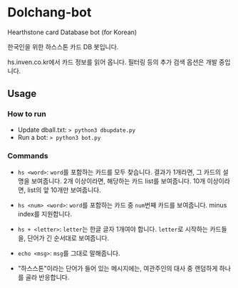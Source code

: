 # Dolchang-bot
Hearthstone card Database bot (for Korean)

한국인을 위한 하스스톤 카드 DB 봇입니다.

hs.inven.co.kr에서 카드 정보를 읽어 옵니다. 필터링 등의 추가 검색 옵션은 개발 중입니다.

## Usage
### How to run
- Update dball.txt: ```> python3 dbupdate.py```
- Run a bot: ```> python3 bot.py```

### Commands
- `hs <word>`: `word`를 포함하는 카드를 모두 찾습니다. 결과가 1개라면, 그 카드의 설명을 보여줍니다. 2개 이상이라면, 해당하는 카드 list를 보여줍니다. 10개 이상이라면, list의 앞 10개만 보여줍니다.
  
- `hs <num> <word>`: `word`를 포함하는 카드 중 `num`번째 카드를 보여줍니다. minus index를 지원합니다.

- `hs + <letter>`: `letter`는 한글 글자 1개여야 합니다. `letter`로 시작하는 카드들을, 단어가 긴 순서대로 보여줍니다.

- `echo <msg>`: `msg`를 그대로 말해줍니다.

- "하스스톤"이라는 단어가 들어 있는 메시지에는, 여관주인의 대사 중 랜덤하게 하나를 골라 반응합니다.
